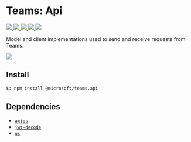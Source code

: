 # Teams: Api

<p>
    <a href="https://www.npmjs.com/package/@microsoft/teams.api" target="_blank">
        <img src="https://img.shields.io/npm/v/@microsoft/teams.api/preview" />
    </a>
    <a href="https://www.npmjs.com/package/@microsoft/teams.api?activeTab=code" target="_blank">
        <img src="https://img.shields.io/bundlephobia/min/@microsoft/teams.api" />
    </a>
    <a href="https://www.npmjs.com/package/@microsoft/teams.api?activeTab=dependencies" target="_blank">
        <img src="https://img.shields.io/librariesio/release/npm/@microsoft/teams.api" />
    </a>
    <a href="https://www.npmjs.com/package/@microsoft/teams.api" target="_blank">
        <img src="https://img.shields.io/npm/dw/@microsoft/teams.api" />
    </a>
    <a href="https://microsoft.github.io/teams-ai" target="_blank">
        <img src="https://img.shields.io/badge/📖 docs-open-blue" />
    </a>
</p>

Model and client implementations used to send and receive requests from Teams.

<a href="https://microsoft.github.io/teams-ai" target="_blank">
    <img src="https://img.shields.io/badge/📖 Getting Started-blue?style=for-the-badge" />
</a>

## Install

```bash
$: npm install @microsoft/teams.api
```

## Dependencies

-   [`axios`](https://www.npmjs.com/package/axios)
-   [`jwt-decode`](https://www.npmjs.com/package/jwt-decode)
-   [`qs`](https://www.npmjs.com/package/qs)
